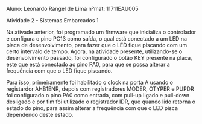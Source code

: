 Aluno: Leonardo Rangel de Lima   nºmat: 11711EAU005

Atividade 2 - Sistemas Embarcados 1

Na ativade anterior, foi programado um firmware que inicializa o controlador e configura o pino PC13 como saída, o qual está conectado a um LED na placa de desenvolvimento, para fazer que o LED fique piscando com um certo intervalo de tempo. Agora, na atividade presente, utilizando-se o desenvolvimento passado, foi configurado o botão KEY presente na placa, este que está conectado ao pino PA0, para que se possa alterar a frequência com que o LED fique piscando.

Para isso, primeiramente foi habilitado o clock na porta A usando o registardor AHB1ENR, depois com registradores MODER, OTYPER e PUPDR foi configurado o pino PA0 como entrada, com pull-up ligado e pull-down desligado e por fim foi utilizado o registrador IDR, que quando lido retorna o estado do pino, para assim alterar a frequência com que o LED pisca dependendo deste estado.

